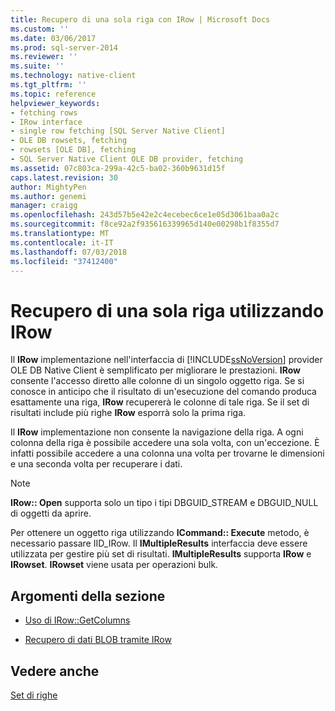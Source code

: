 ```yaml
---
title: Recupero di una sola riga con IRow | Microsoft Docs
ms.custom: ''
ms.date: 03/06/2017
ms.prod: sql-server-2014
ms.reviewer: ''
ms.suite: ''
ms.technology: native-client
ms.tgt_pltfrm: ''
ms.topic: reference
helpviewer_keywords:
- fetching rows
- IRow interface
- single row fetching [SQL Server Native Client]
- OLE DB rowsets, fetching
- rowsets [OLE DB], fetching
- SQL Server Native Client OLE DB provider, fetching
ms.assetid: 07c803ca-299a-42c5-ba02-360b9631d15f
caps.latest.revision: 30
author: MightyPen
ms.author: genemi
manager: craigg
ms.openlocfilehash: 243d57b5e42e2c4ecebec6ce1e05d3061baa0a2c
ms.sourcegitcommit: f8ce92a2f935616339965d140e00298b1f8355d7
ms.translationtype: MT
ms.contentlocale: it-IT
ms.lasthandoff: 07/03/2018
ms.locfileid: "37412400"
---
```

# <a name="fetching-a-single-row-with-irow"></a>Recupero di una sola riga utilizzando IRow
  Il **IRow** implementazione nell'interfaccia di [!INCLUDE[ssNoVersion](../../includes/ssnoversion-md.md)] provider OLE DB Native Client è semplificato per migliorare le prestazioni. **IRow** consente l'accesso diretto alle colonne di un singolo oggetto riga. Se si conosce in anticipo che il risultato di un'esecuzione del comando produca esattamente una riga, **IRow** recupererà le colonne di tale riga. Se il set di risultati include più righe **IRow** esporrà solo la prima riga.  
  
 Il **IRow** implementazione non consente la navigazione della riga. A ogni colonna della riga è possibile accedere una sola volta, con un'eccezione. È infatti possibile accedere a una colonna una volta per trovarne le dimensioni e una seconda volta per recuperare i dati.  
  
> [!NOTE]  
>  **IRow:: Open** supporta solo un tipo i tipi DBGUID_STREAM e DBGUID_NULL di oggetti da aprire.  
  
 Per ottenere un oggetto riga utilizzando **ICommand:: Execute** metodo, è necessario passare IID_IRow. Il **IMultipleResults** interfaccia deve essere utilizzata per gestire più set di risultati. **IMultipleResults** supporta **IRow** e **IRowset**. **IRowset** viene usata per operazioni bulk.  
  
## <a name="in-this-section"></a>Argomenti della sezione  
  
-   [Uso di IRow::GetColumns](using-irow-getcolumns.md)  
  
-   [Recupero di dati BLOB tramite IRow](../../database-engine/dev-guide/fetching-blob-data-using-irow.md)  
  
## <a name="see-also"></a>Vedere anche  
 [Set di righe](rowsets.md)  
  
  
